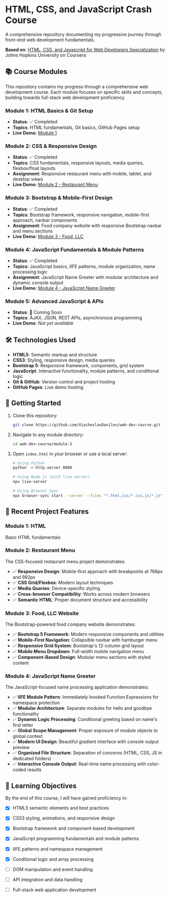 # HTML, CSS, and JavaScript Crash Course

A comprehensive repository documenting my progressive journey through front-end web development fundamentals.

**Based on**: [HTML, CSS, and Javascript for Web Developers Specialization](https://www.coursera.org/specializations/html-css-javascript-for-web-developers) by Johns Hopkins University on Coursera

## 📚 Course Modules

This repository contains my progress through a comprehensive web development course. Each module focuses on specific skills and concepts, building towards full-stack web development proficiency.

### Module 1: HTML Basics & Git Setup
- **Status**: ✅ Completed
- **Topics**: HTML fundamentals, Git basics, GitHub Pages setup
- **Live Demo**: [Module 1](https://viacheslavdanilov.github.io/web-dev-course/module-1/)

### Module 2: CSS & Responsive Design
- **Status**: ✅ Completed
- **Topics**: CSS fundamentals, responsive layouts, media queries, flexbox/float layouts
- **Assignment**: Responsive restaurant menu with mobile, tablet, and desktop views
- **Live Demo**: [Module 2 - Restaurant Menu](https://viacheslavdanilov.github.io/web-dev-course/module-2/)

### Module 3: Bootstrap & Mobile-First Design
- **Status**: ✅ Completed
- **Topics**: Bootstrap framework, responsive navigation, mobile-first approach, navbar components
- **Assignment**: Food company website with responsive Bootstrap navbar and menu sections
- **Live Demo**: [Module 3 - Food, LLC](https://viacheslavdanilov.github.io/web-dev-course/module-3/)

### Module 4: JavaScript Fundamentals & Module Patterns
- **Status**: ✅ Completed
- **Topics**: JavaScript basics, IIFE patterns, module organization, name processing logic
- **Assignment**: JavaScript Name Greeter with modular architecture and dynamic console output
- **Live Demo**: [Module 4 - JavaScript Name Greeter](https://viacheslavdanilov.github.io/web-dev-course/module-4/)

### Module 5: Advanced JavaScript & APIs
- **Status**: 🚧 Coming Soon
- **Topics**: AJAX, JSON, REST APIs, asynchronous programming
- **Live Demo**: *Not yet available*

## 🛠 Technologies Used

- **HTML5**: Semantic markup and structure
- **CSS3**: Styling, responsive design, media queries
- **Bootstrap 5**: Responsive framework, components, grid system
- **JavaScript**: Interactive functionality, module patterns, and conditional logic
- **Git & GitHub**: Version control and project hosting
- **GitHub Pages**: Live demo hosting

## 🚀 Getting Started

1. Clone this repository:
   ```bash
   git clone https://github.com/ViacheslavDanilov/web-dev-course.git
   ```

2. Navigate to any module directory:
   ```bash
   cd web-dev-course/module-3
   ```

3. Open `index.html` in your browser or use a local server:
   ```bash
   # Using Python
   python -m http.server 8000
   
   # Using Node.js (with live-server)
   npx live-server
   
   # Using Browser Sync
   npx browser-sync start --server --files "*.html,css/*.css,js/*.js"
   ```

## 📱 Recent Project Features

### Module 1: HTML

Basic HTML fundamentals

### Module 2: Restaurant Menu
The CSS-focused restaurant menu project demonstrates:

- ✅ **Responsive Design**: Mobile-first approach with breakpoints at 768px and 992px
- ✅ **CSS Grid/Flexbox**: Modern layout techniques
- ✅ **Media Queries**: Device-specific styling
- ✅ **Cross-browser Compatibility**: Works across modern browsers
- ✅ **Semantic HTML**: Proper document structure and accessibility

### Module 3: Food, LLC Website
The Bootstrap-powered food company website demonstrates:

- ✅ **Bootstrap 5 Framework**: Modern responsive components and utilities
- ✅ **Mobile-First Navigation**: Collapsible navbar with hamburger menu
- ✅ **Responsive Grid System**: Bootstrap's 12-column grid layout
- ✅ **Mobile Menu Dropdown**: Full-width mobile navigation menu
- ✅ **Component-Based Design**: Modular menu sections with styled content

### Module 4: JavaScript Name Greeter
The JavaScript-focused name processing application demonstrates:

- ✅ **IIFE Module Pattern**: Immediately Invoked Function Expressions for namespace protection
- ✅ **Modular Architecture**: Separate modules for hello and goodbye functionality
- ✅ **Dynamic Logic Processing**: Conditional greeting based on name's first letter
- ✅ **Global Scope Management**: Proper exposure of module objects to global context
- ✅ **Modern UI Design**: Beautiful gradient interface with console output preview
- ✅ **Organized File Structure**: Separation of concerns (HTML, CSS, JS in dedicated folders)
- ✅ **Interactive Console Output**: Real-time name processing with color-coded results


## 🎯 Learning Objectives

By the end of this course, I will have gained proficiency in:

- [x] HTML5 semantic elements and best practices
- [x] CSS3 styling, animations, and responsive design
- [x] Bootstrap framework and component-based development
- [x] JavaScript programming fundamentals and module patterns
- [x] IIFE patterns and namespace management
- [x] Conditional logic and array processing
- [ ] DOM manipulation and event handling
- [ ] API integration and data handling
- [ ] Full-stack web application development

